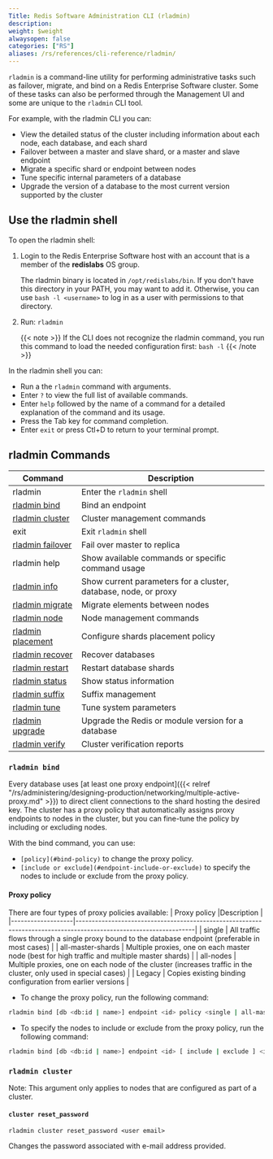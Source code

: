 ```yaml
---
Title: Redis Software Administration CLI (rladmin)
description:
weight: $weight
alwaysopen: false
categories: ["RS"]
aliases: /rs/references/cli-reference/rladmin/
---
```

`rladmin` is a command-line utility for performing administrative tasks such as failover, migrate, and bind on a Redis Enterprise Software cluster. Some of these tasks can also be performed through the Management UI and some are unique to the `rladmin` CLI tool. 

For example, with the rladmin CLI you can:

- View the detailed status of the cluster including information about each node, each database, and each shard
- Failover between a master and slave shard, or a master and slave endpoint
- Migrate a specific shard or endpoint between nodes
- Tune specific internal parameters of a database
- Upgrade the version of a database to the most current version supported by the cluster

## Use the rladmin shell

To open the rladmin shell:

1. Login to the Redis Enterprise Software host with an account that is a member of the **redislabs** OS group.

    The rladmin binary is located in `/opt/redislabs/bin`. If you don't have this directory in your PATH, you may want to add it. Otherwise, you can use `bash -l <username>` to log in as a user with permissions to that directory.


1. Run: `rladmin`

    {{< note >}}
If the CLI does not recognize the rladmin command,
you run this command to load the needed configuration first: `bash -l`
    {{< /note >}}

In the rladmin shell you can:

- Run a the `rladmin` command with arguments.
- Enter `?` to view the full list of available commands.
- Enter `help` followed by the name of a command for a detailed explanation of the command and its usage.
- Press the Tab key for command completion.
- Enter `exit` or press Ctl+D to return to your terminal prompt.

## rladmin Commands
| Command                     | Description                                                             |
| --------------------------- | ----------------------------------------------------------------------- |
| rladmin                         | Enter the `rladmin` shell
| [rladmin bind](#bind)           | Bind an endpoint                                                        |
| [rladmin cluster](#cluster)     | Cluster management commands                                             |
| exit                            | Exit `rladmin` shell                                           |
| [rladmin failover](#failover)   | Fail over master to replica                                               |
| rladmin help                    | Show available commands or specific command usage                                          |
| [rladmin info](#info)           | Show current parameters for a cluster, database, node, or proxy                               |
| [rladmin migrate](#migrate)     | Migrate elements between nodes                                          |
| [rladmin node](#node)           | Node management commands                                                |
| [rladmin placement](#placement) | Configure shards placement policy                                       |
| [rladmin recover](#recover)     | Recover databases                                            |
| [rladmin restart](#restart)     | Restart database shards                                                 |
| [rladmin status](#status)       | Show status information                                                 |
| [rladmin suffix](#suffix)       | Suffix management                                          |
| [rladmin tune](#tune)           | Tune system parameters                                                  |
| [rladmin upgrade](#upgrade)     | Upgrade the Redis or module version for a database     |
| [rladmin verify](#verify)       | Cluster verification reports                                           |


### `rladmin bind`

Every database uses [at least one proxy endpoint]({{< relref "/rs/administering/designing-production/networking/multiple-active-proxy.md" >}}) to direct client connections to the shard hosting the desired key.
The cluster has a proxy policy that automatically assigns proxy endpoints to nodes in the cluster, but you can fine-tune the policy by including or excluding nodes.

With the bind command, you can use:

- `[policy](#bind-policy)` to change the proxy policy.
- `[include or exclude](#endpoint-include-or-exclude)` to specify the nodes to include or exclude from the proxy policy.

#### Proxy policy

There are four types of proxy policies available: 
| Proxy policy      |Description                                                                                                      |
|-------------------|------------------------------------------------------------------------------------------------------------------|
| single            | All traffic flows through a single proxy bound to the database endpoint (preferable in most cases)               |
| all-master-shards | Multiple proxies, one on each master node (best for high traffic and multiple master shards)                     |
| all-nodes         | Multiple proxies, one on each node of the cluster (increases traffic in the cluster, only used in special cases) |
| Legacy            | Copies existing binding configuration from earlier versions                                                      |

- To change the proxy policy, run the following command:

```sh
rladmin bind [db <db:id | name>] endpoint <id> policy <single | all-master-shards | all-nodes>
```

- To specify the nodes to include or exclude from the proxy policy, run the following command:

```sh
rladmin bind [db <db:id | name>] endpoint <id> [ include | exclude ] <id1 .. idN>
```

### `rladmin cluster`

Note: This argument only applies to nodes that are configured as part of a cluster.

#### `cluster reset_password`

    rladmin cluster reset_password <user email>

Changes the password associated with e-mail address provided.
